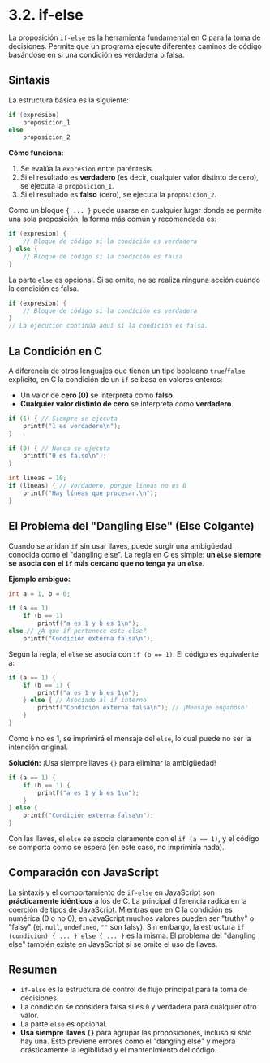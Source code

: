 # 3.2. if-else

La proposición `if-else` es la herramienta fundamental en C para la toma de decisiones. Permite que un programa ejecute diferentes caminos de código basándose en si una condición es verdadera o falsa.

## Sintaxis

La estructura básica es la siguiente:

```c
if (expresion)
    proposicion_1
else
    proposicion_2
```

**Cómo funciona:**

1.  Se evalúa la `expresion` entre paréntesis.
2.  Si el resultado es **verdadero** (es decir, cualquier valor distinto de cero), se ejecuta la `proposicion_1`.
3.  Si el resultado es **falso** (cero), se ejecuta la `proposicion_2`.

Como un bloque `{ ... }` puede usarse en cualquier lugar donde se permite una sola proposición, la forma más común y recomendada es:

```c
if (expresion) {
    // Bloque de código si la condición es verdadera
} else {
    // Bloque de código si la condición es falsa
}
```

La parte `else` es opcional. Si se omite, no se realiza ninguna acción cuando la condición es falsa.

```c
if (expresion) {
    // Bloque de código si la condición es verdadera
}
// La ejecución continúa aquí si la condición es falsa.
```

## La Condición en C

A diferencia de otros lenguajes que tienen un tipo booleano `true`/`false` explícito, en C la condición de un `if` se basa en valores enteros:

- Un valor de **cero (0)** se interpreta como **falso**.
- **Cualquier valor distinto de cero** se interpreta como **verdadero**.

```c
if (1) { // Siempre se ejecuta
    printf("1 es verdadero\n");
}

if (0) { // Nunca se ejecuta
    printf("0 es falso\n");
}

int lineas = 10;
if (lineas) { // Verdadero, porque lineas no es 0
    printf("Hay líneas que procesar.\n");
}
```

## El Problema del "Dangling Else" (Else Colgante)

Cuando se anidan `if` sin usar llaves, puede surgir una ambigüedad conocida como el "dangling else". La regla en C es simple: **un `else` siempre se asocia con el `if` más cercano que no tenga ya un `else`**.

**Ejemplo ambiguo:**

```c
int a = 1, b = 0;

if (a == 1)
    if (b == 1)
        printf("a es 1 y b es 1\n");
else // ¿A qué if pertenece este else?
    printf("Condición externa falsa\n");
```

Según la regla, el `else` se asocia con `if (b == 1)`. El código es equivalente a:

```c
if (a == 1) {
    if (b == 1) {
        printf("a es 1 y b es 1\n");
    } else { // Asociado al if interno
        printf("Condición externa falsa\n"); // ¡Mensaje engañoso!
    }
}
```

Como `b` no es 1, se imprimirá el mensaje del `else`, lo cual puede no ser la intención original.

**Solución:** ¡Usa siempre llaves `{}` para eliminar la ambigüedad!

```c
if (a == 1) {
    if (b == 1) {
        printf("a es 1 y b es 1\n");
    }
} else {
    printf("Condición externa falsa\n");
}
```

Con las llaves, el `else` se asocia claramente con el `if (a == 1)`, y el código se comporta como se espera (en este caso, no imprimiría nada).

## Comparación con JavaScript

La sintaxis y el comportamiento de `if-else` en JavaScript son **prácticamente idénticos** a los de C. La principal diferencia radica en la coerción de tipos de JavaScript. Mientras que en C la condición es numérica (0 o no 0), en JavaScript muchos valores pueden ser "truthy" o "falsy" (ej. `null`, `undefined`, `""` son falsy). Sin embargo, la estructura `if (condicion) { ... } else { ... }` es la misma. El problema del "dangling else" también existe en JavaScript si se omite el uso de llaves.

## Resumen

- `if-else` es la estructura de control de flujo principal para la toma de decisiones.
- La condición se considera falsa si es `0` y verdadera para cualquier otro valor.
- La parte `else` es opcional.
- **Usa siempre llaves `{}`** para agrupar las proposiciones, incluso si solo hay una. Esto previene errores como el "dangling else" y mejora drásticamente la legibilidad y el mantenimiento del código.
